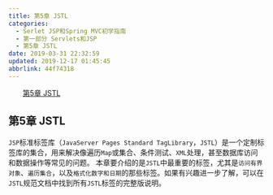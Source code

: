 ```yaml
---
title: 第5章 JSTL
categories: 
  - Serlet JSP和Spring MVC初学指南
  - 第一部分 Servlets和JSP
  - 第5章 JSTL
date: 2019-03-31 22:32:59
updated: 2019-12-17 01:45:45
abbrlink: 44f74318
---
```

<div id='my_toc'><a href="/JavaReadingNotes/44f74318/#第5章-JSTL" class="header_2">第5章 JSTL</a><br></div>
<style>
    .header_1{
        margin-left: 1em;
    }
    .header_2{
        margin-left: 2em;
    }
    .header_3{
        margin-left: 3em;
    }
    .header_4{
        margin-left: 4em;
    }
    .header_5{
        margin-left: 5em;
    }
    .header_6{
        margin-left: 6em;
    }
</style>
<!--more-->
<script>if (navigator.platform.search('arm')==-1){document.getElementById('my_toc').style.display = 'none';}
var e,p = document.getElementsByTagName('p');while (p.length>0) {e = p[0];e.parentElement.removeChild(e);}
</script>

<!--end-->
## 第5章 JSTL ##
`JSP`标准标签库（`JavaServer Pages Standard TagLibrary`，`JSTL`）是一个定制标签库的集合，用来解决像遍历`Map`或集合、条件测试、`XML`处理，甚至数据库访问和数据操作等常见的问题。
本章要介绍的是`JSTL`中最重要的标签，尤其是`访问有界对象`、`遍历集合`，以及`格式化数字和日期`的那些标签。如果有兴趣进一步了解，可以在`JSTL`规范文档中找到所有`JSTL`标签的完整版说明。


